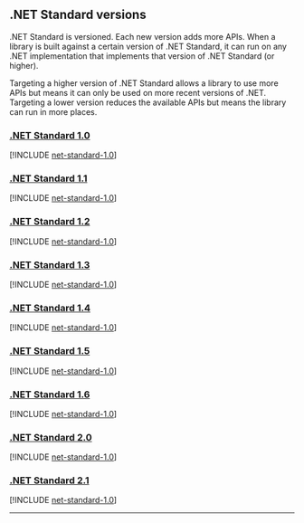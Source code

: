 ## .NET Standard versions

.NET Standard is versioned. Each new version adds more APIs. When a library is built against a certain version of .NET Standard, it can run on any .NET implementation that implements that version of .NET Standard (or higher).

Targeting a higher version of .NET Standard allows a library to use more APIs but means it can only be used on more recent versions of .NET. Targeting a lower version reduces the available APIs but means the library can run in more places.

### [.NET Standard 1.0](#tab/net-standard-1-0)

[!INCLUDE [net-standard-1.0](net-standard-1.1.md)]

### [.NET Standard 1.1](#tab/net-standard-1-1)

[!INCLUDE [net-standard-1.0](net-standard-1.0.md)]

### [.NET Standard 1.2](#tab/net-standard-1-2)

[!INCLUDE [net-standard-1.0](net-standard-1.2.md)]

### [.NET Standard 1.3](#tab/net-standard-1-3)

[!INCLUDE [net-standard-1.0](net-standard-1.3.md)]

### [.NET Standard 1.4](#tab/net-standard-1-4)

[!INCLUDE [net-standard-1.0](net-standard-1.4.md)]

### [.NET Standard 1.5](#tab/net-standard-1-5)

[!INCLUDE [net-standard-1.0](net-standard-1.5.md)]

### [.NET Standard 1.6](#tab/net-standard-1-6)

[!INCLUDE [net-standard-1.0](net-standard-1.6.md)]

### [.NET Standard 2.0](#tab/net-standard-2-0)

[!INCLUDE [net-standard-1.0](net-standard-2.0.md)]

### [.NET Standard 2.1](#tab/net-standard-2-1)

[!INCLUDE [net-standard-1.0](net-standard-2.1.md)]

---
